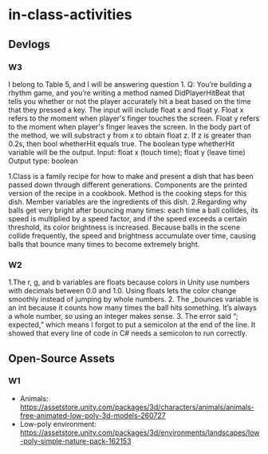 # in-class-activities
## Devlogs
### W3
I belong to Table 5, and I will be answering question 1.
Q: You’re building a rhythm game, and you’re writing a method named DidPlayerHitBeat that tells you whether or not the player accurately hit a beat based on the time that they pressed a key.
The input will include float x and float y. Float x refers to the moment when player's finger touches the screen. Float y refers to the moment when player's finger leaves the screen. In the body part of the method, we will substract y from x to obtain float z. If z is greater than 0.2s, then bool whetherHit equals true. The boolean type whetherHit variable will be the output.
Input: float x (touch time); float y (leave time)
Output type: boolean

1.Class is a family recipe for how to make and present a dish that has been passed down through different generations. Components are the printed version of the recipe in a cookbook. Method is the cooking steps for this dish. Member variables are the ingredients of this dish.
2.Regarding why balls get very bright after bouncing many times: each time a ball collides, its speed is multiplied by a speed factor, and if the speed exceeds a certain threshold, its color brightness is increased. Because balls in the scene collide frequently, the speed and brightness accumulate over time, causing balls that bounce many times to become extremely bright.

### W2
 1.The r, g, and b variables are floats because colors in Unity use numbers with decimals between 0.0 and 1.0. Using floats lets the color change smoothly instead of jumping by whole numbers.
2. The _bounces variable is an int because it counts how many times the ball hits something. It’s always a whole number, so using an integer makes sense.
3. The error said “; expected,” which means I forgot to put a semicolon at the end of the line. It showed that every line of code in C# needs a semicolon to run correctly.
## Open-Source Assets
### W1
- Animals: https://assetstore.unity.com/packages/3d/characters/animals/animals-free-animated-low-poly-3d-models-260727 
- Low-poly environment: https://assetstore.unity.com/packages/3d/environments/landscapes/low-poly-simple-nature-pack-162153 
